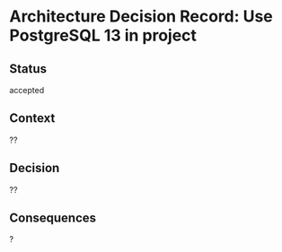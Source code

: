 # Architecture Decision Record: Use PostgreSQL 13 in project

## Status

accepted

## **Context**

??

## Decision

??

## Consequences

?